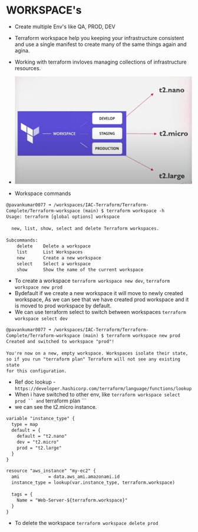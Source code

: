 # WORKSPACE's

- Create multiple Env's like QA, PROD, DEV
- Terraform workspace help you keeping your infrastructure consistent and use a single manifest to create many of the same things again and agina.
- Working with terraform invloves managing collections of infrastructure resources.

- ![alt text](image.png)
- Workspace commands
```
@pavankumar0077 ➜ /workspaces/IAC-Terraform/Terraform-Complete/Terraform-workspace (main) $ terraform workspace -h
Usage: terraform [global options] workspace

  new, list, show, select and delete Terraform workspaces.

Subcommands:
    delete    Delete a workspace
    list      List Workspaces
    new       Create a new workspace
    select    Select a workspace
    show      Show the name of the current workspace
```
- To create a workspace  ``` terraform workspace new dev ```, ``` terraform workspace new prod ```
- Bydefault if we create a new workspace it will move to newly created workspace, As we can see that we have created prod workspace and it is moved to prod workspace by default.
- We can use terraform select to switch between workspaces ``` terraform workspace select dev ``` 
```
@pavankumar0077 ➜ /workspaces/IAC-Terraform/Terraform-Complete/Terraform-workspace (main) $ terraform workspace new prod
Created and switched to workspace "prod"!

You're now on a new, empty workspace. Workspaces isolate their state,
so if you run "terraform plan" Terraform will not see any existing state
for this configuration.
```

- Ref doc lookup - ``` https://developer.hashicorp.com/terraform/language/functions/lookup ```
- When i have switched to other env, like ``` terraform workspace select prod ``
and ``` terraform plan ```
- we can see the t2.micro instance.

```
variable "instance_type" {
  type = map
  default = {
    default = "t2.nano"
    dev = "t2.micro"
    prod = "t2.large"
  }
}
```

```
resource "aws_instance" "my-ec2" {
  ami           = data.aws_ami.amazonami.id
  instance_type = lookup(var.instance_type, terraform.workspace)

  tags = {
    Name = "Web-Server-${terraform.workspace}"
  }
}
```

- To delete the workspace ``` terraform workspace delete prod ```
